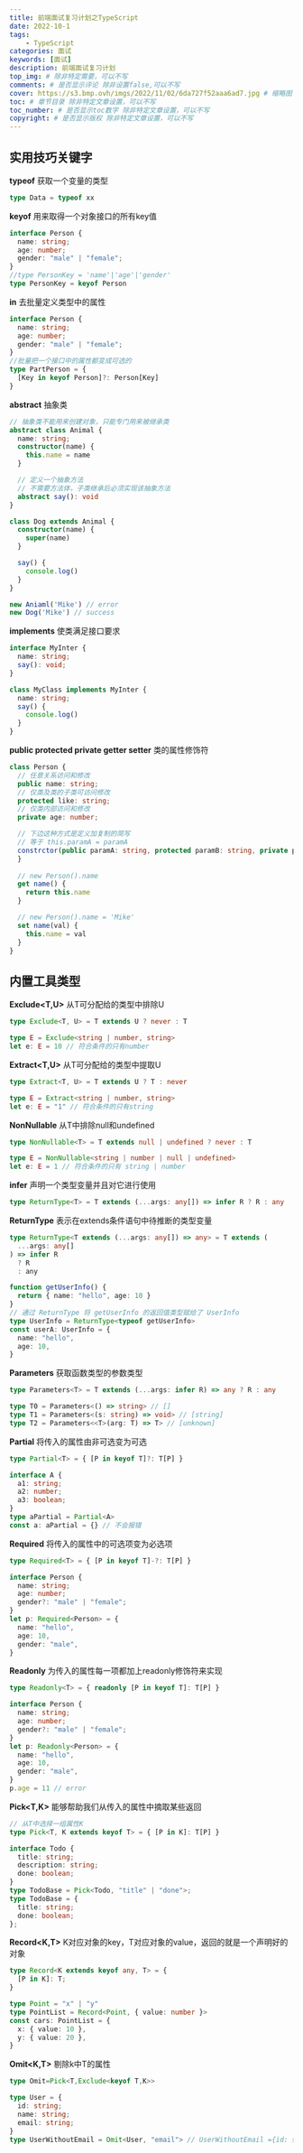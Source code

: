 ```yaml
---
title: 前端面试复习计划之TypeScript
date: 2022-10-1
tags: 
    - TypeScript
categories: 面试
keywords: [面试]
description: 前端面试复习计划
top_img: # 除非特定需要，可以不写
comments: # 是否显示评论 除非设置false,可以不写
cover: https://s3.bmp.ovh/imgs/2022/11/02/6da727f52aaa6ad7.jpg # 缩略图
toc: # 章节目录 除非特定文章设置，可以不写
toc_number: # 是否显示toc数字 除非特定文章设置，可以不写
copyright: # 是否显示版权 除非特定文章设置，可以不写
---
```



## 实用技巧关键字


**typeof** 获取一个变量的类型

```ts
type Data = typeof xx
```


**keyof** 用来取得一个对象接口的所有key值

```ts
interface Person {
  name: string;
  age: number;
  gender: "male" | "female";
}
//type PersonKey = 'name'|'age'|'gender'
type PersonKey = keyof Person
```


**in** 去批量定义类型中的属性

```ts
interface Person {
  name: string;
  age: number;
  gender: "male" | "female";
}
//批量把一个接口中的属性都变成可选的
type PartPerson = {
  [Key in keyof Person]?: Person[Key]
}
```


**abstract** 抽象类

```ts
// 抽象类不能用来创建对象，只能专门用来被继承类
abstract class Animal {
  name: string;
  constructor(name) {
    this.name = name
  }

  // 定义一个抽象方法
  // 不需要方法体，子类继承后必须实现该抽象方法
  abstract say(): void
}

class Dog extends Animal {
  constructor(name) {
    super(name)
  }

  say() {
    console.log()
  }
}

new Aniaml('Mike') // error
new Dog('Mike') // success
```


**implements** 使类满足接口要求

```ts
interface MyInter {
  name: string;
  say(): void;
}

class MyClass implements MyInter {
  name: string;
  say() {
    console.log()
  }
}
```


**public protected private getter setter** 类的属性修饰符

```ts
class Person {
  // 任意关系访问和修改
  public name: string;
  // 仅类及类的子类可访问修改
  protected like: string;
  // 仅类内部访问和修改
  private age: number;

  // 下边这种方式是定义加复制的简写
  // 等于 this.paramA = paramA
  constrctor(public paramA: string, protected paramB: string, private paramC: string) {
  }
  
  // new Person().name
  get name() {
    return this.name
  }

  // new Person().name = 'Mike'
  set name(val) {
    this.name = val
  }
}
```




## 内置工具类型


**Exclude<T,U>** 从T可分配给的类型中排除U

```ts
type Exclude<T, U> = T extends U ? never : T

type E = Exclude<string | number, string>
let e: E = 10 // 符合条件的只有number
```


**Extract<T,U>** 从T可分配给的类型中提取U

```ts
type Extract<T, U> = T extends U ? T : never

type E = Extract<string | number, string>
let e: E = "1" // 符合条件的只有string
```


**NonNullable<T>** 从T中排除null和undefined

```ts
type NonNullable<T> = T extends null | undefined ? never : T

type E = NonNullable<string | number | null | undefined>
let e: E = 1 // 符合条件的只有 string | number
```


**infer** 声明一个类型变量并且对它进行使用

```ts
type ReturnType<T> = T extends (...args: any[]) => infer R ? R : any
```


**ReturnType** 表示在extends条件语句中待推断的类型变量

```ts
type ReturnType<T extends (...args: any[]) => any> = T extends (
  ...args: any[]
) => infer R
  ? R
  : any

function getUserInfo() {
  return { name: "hello", age: 10 }
}
// 通过 ReturnType 将 getUserInfo 的返回值类型赋给了 UserInfo
type UserInfo = ReturnType<typeof getUserInfo>
const userA: UserInfo = {
  name: "hello",
  age: 10,
}
```


**Parameters** 获取函数类型的参数类型

```ts
type Parameters<T> = T extends (...args: infer R) => any ? R : any

type T0 = Parameters<() => string> // []
type T1 = Parameters<(s: string) => void> // [string]
type T2 = Parameters<<T>(arg: T) => T> // [unknown]
```


**Partial** 将传入的属性由非可选变为可选

```ts
type Partial<T> = { [P in keyof T]?: T[P] }

interface A {
  a1: string;
  a2: number;
  a3: boolean;
}
type aPartial = Partial<A>
const a: aPartial = {} // 不会报错
```


**Required** 将传入的属性中的可选项变为必选项

```ts
type Required<T> = { [P in keyof T]-?: T[P] }

interface Person {
  name: string;
  age: number;
  gender?: "male" | "female";
}
let p: Required<Person> = {
  name: "hello",
  age: 10,
  gender: "male",
}
```


**Readonly** 为传入的属性每一项都加上readonly修饰符来实现

```ts
type Readonly<T> = { readonly [P in keyof T]: T[P] }

interface Person {
  name: string;
  age: number;
  gender?: "male" | "female";
}
let p: Readonly<Person> = {
  name: "hello",
  age: 10,
  gender: "male",
}
p.age = 11 // error
```


**Pick<T,K>** 能够帮助我们从传入的属性中摘取某些返回

```ts
// 从T中选择一组属性K
type Pick<T, K extends keyof T> = { [P in K]: T[P] }

interface Todo {
  title: string;
  description: string;
  done: boolean;
}
type TodoBase = Pick<Todo, "title" | "done">;
type TodoBase = {
  title: string;
  done: boolean;
};
```


**Record<K,T>** K对应对象的key，T对应对象的value，返回的就是一个声明好的对象

```ts
type Record<K extends keyof any, T> = {
  [P in K]: T;
}

type Point = "x" | "y"
type PointList = Record<Point, { value: number }>
const cars: PointList = {
  x: { value: 10 },
  y: { value: 20 },
}
```


**Omit<K,T>** 剔除k中T的属性

```ts
type Omit=Pick<T,Exclude<keyof T,K>>

type User = {
  id: string;
  name: string;
  email: string;
}
type UserWithoutEmail = Omit<User, "email"> // UserWithoutEmail ={id: string;name: string;}

```





<br />
<br />
<br />
<br />